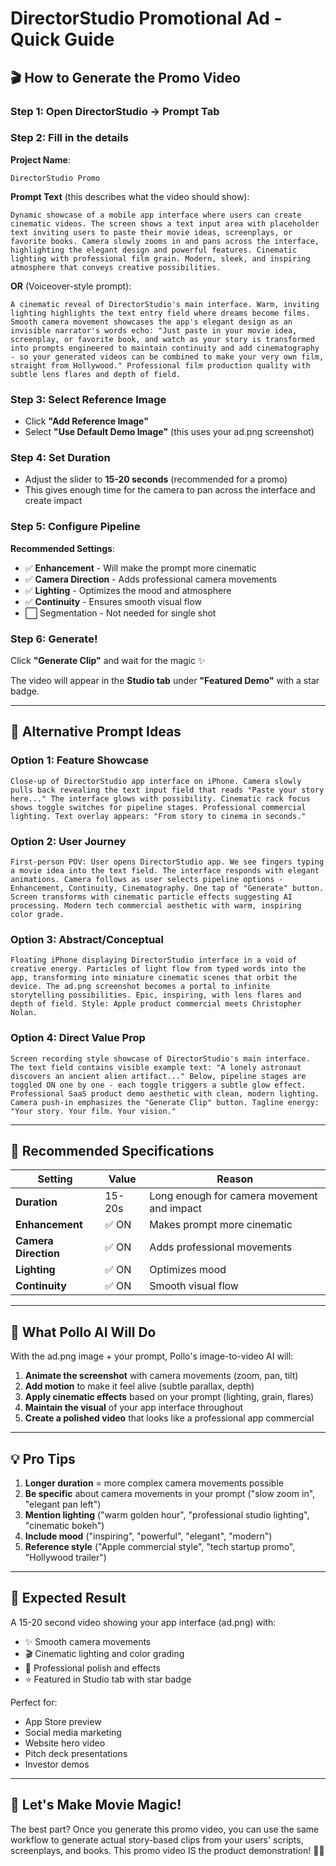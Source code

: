 # DirectorStudio Promotional Ad - Quick Guide

## 🎬 How to Generate the Promo Video

### Step 1: Open DirectorStudio → Prompt Tab

### Step 2: Fill in the details

**Project Name**: 
```
DirectorStudio Promo
```

**Prompt Text** (this describes what the video should show):
```
Dynamic showcase of a mobile app interface where users can create cinematic videos. The screen shows a text input area with placeholder text inviting users to paste their movie ideas, screenplays, or favorite books. Camera slowly zooms in and pans across the interface, highlighting the elegant design and powerful features. Cinematic lighting with professional film grain. Modern, sleek, and inspiring atmosphere that conveys creative possibilities.
```

**OR** (Voiceover-style prompt):
```
A cinematic reveal of DirectorStudio's main interface. Warm, inviting lighting highlights the text entry field where dreams become films. Smooth camera movement showcases the app's elegant design as an invisible narrator's words echo: "Just paste in your movie idea, screenplay, or favorite book, and watch as your story is transformed into prompts engineered to maintain continuity and add cinematography - so your generated videos can be combined to make your very own film, straight from Hollywood." Professional film production quality with subtle lens flares and depth of field.
```

### Step 3: Select Reference Image

- Click **"Add Reference Image"**
- Select **"Use Default Demo Image"** (this uses your ad.png screenshot)

### Step 4: Set Duration

- Adjust the slider to **15-20 seconds** (recommended for a promo)
- This gives enough time for the camera to pan across the interface and create impact

### Step 5: Configure Pipeline

**Recommended Settings**:
- ✅ **Enhancement** - Will make the prompt more cinematic
- ✅ **Camera Direction** - Adds professional camera movements
- ✅ **Lighting** - Optimizes the mood and atmosphere
- ✅ **Continuity** - Ensures smooth visual flow
- ⬜ Segmentation - Not needed for single shot

### Step 6: Generate!

Click **"Generate Clip"** and wait for the magic ✨

The video will appear in the **Studio tab** under **"Featured Demo"** with a star badge.

---

## 📝 Alternative Prompt Ideas

### Option 1: Feature Showcase
```
Close-up of DirectorStudio app interface on iPhone. Camera slowly pulls back revealing the text input field that reads "Paste your story here..." The interface glows with possibility. Cinematic rack focus shows toggle switches for pipeline stages. Professional commercial lighting. Text overlay appears: "From story to cinema in seconds."
```

### Option 2: User Journey
```
First-person POV: User opens DirectorStudio app. We see fingers typing a movie idea into the text field. The interface responds with elegant animations. Camera follows as user selects pipeline options - Enhancement, Continuity, Cinematography. One tap of "Generate" button. Screen transforms with cinematic particle effects suggesting AI processing. Modern tech commercial aesthetic with warm, inspiring color grade.
```

### Option 3: Abstract/Conceptual
```
Floating iPhone displaying DirectorStudio interface in a void of creative energy. Particles of light flow from typed words into the app, transforming into miniature cinematic scenes that orbit the device. The ad.png screenshot becomes a portal to infinite storytelling possibilities. Epic, inspiring, with lens flares and depth of field. Style: Apple product commercial meets Christopher Nolan.
```

### Option 4: Direct Value Prop
```
Screen recording style showcase of DirectorStudio's main interface. The text field contains visible example text: "A lonely astronaut discovers an ancient alien artifact..." Below, pipeline stages are toggled ON one by one - each toggle triggers a subtle glow effect. Professional SaaS product demo aesthetic with clean, modern lighting. Camera push-in emphasizes the "Generate Clip" button. Tagline energy: "Your story. Your film. Your vision."
```

---

## 🎯 Recommended Specifications

| Setting | Value | Reason |
|---------|-------|--------|
| **Duration** | 15-20s | Long enough for camera movement and impact |
| **Enhancement** | ✅ ON | Makes prompt more cinematic |
| **Camera Direction** | ✅ ON | Adds professional movements |
| **Lighting** | ✅ ON | Optimizes mood |
| **Continuity** | ✅ ON | Smooth visual flow |

---

## 🎨 What Pollo AI Will Do

With the ad.png image + your prompt, Pollo's image-to-video AI will:

1. **Animate the screenshot** with camera movements (zoom, pan, tilt)
2. **Add motion** to make it feel alive (subtle parallax, depth)
3. **Apply cinematic effects** based on your prompt (lighting, grain, flares)
4. **Maintain the visual** of your app interface throughout
5. **Create a polished video** that looks like a professional app commercial

---

## 💡 Pro Tips

1. **Longer duration** = more complex camera movements possible
2. **Be specific** about camera movements in your prompt ("slow zoom in", "elegant pan left")
3. **Mention lighting** ("warm golden hour", "professional studio lighting", "cinematic bokeh")
4. **Include mood** ("inspiring", "powerful", "elegant", "modern")
5. **Reference style** ("Apple commercial style", "tech startup promo", "Hollywood trailer")

---

## 📱 Expected Result

A 15-20 second video showing your app interface (ad.png) with:
- ✨ Smooth camera movements
- 🎬 Cinematic lighting and color grading  
- 🎨 Professional polish and effects
- ⭐ Featured in Studio tab with star badge

Perfect for:
- App Store preview
- Social media marketing
- Website hero video
- Pitch deck presentations
- Investor demos

---

## 🚀 Let's Make Movie Magic!

The best part? Once you generate this promo video, you can use the same workflow to generate actual story-based clips from your users' scripts, screenplays, and books. This promo video IS the product demonstration! 🎥✨

